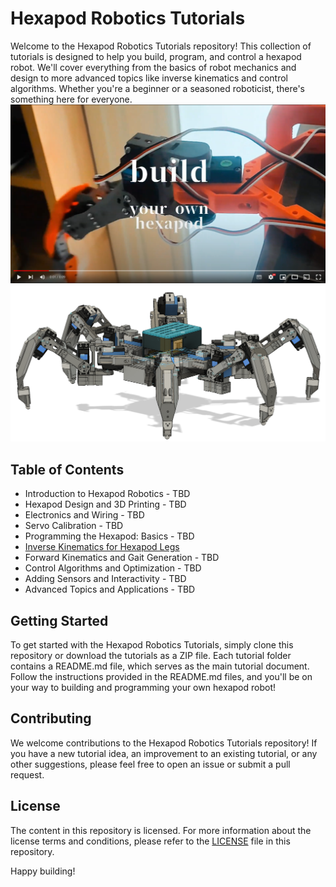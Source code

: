 # Hexapod Robotics Tutorials

Welcome to the Hexapod Robotics Tutorials repository! This collection of tutorials is designed to help you build, program, and control a hexapod robot. We'll cover everything from the basics of robot mechanics and design to more advanced topics like inverse kinematics and control algorithms. Whether you're a beginner or a seasoned roboticist, there's something here for everyone.
[![Watch the video](media/youtube_splash.png)](https://youtu.be/toPMHUULjyc)
![Hexapod robot spider](media/robot.png)

## Table of Contents
- Introduction to Hexapod Robotics - TBD
- Hexapod Design and 3D Printing - TBD
- Electronics and Wiring - TBD
- Servo Calibration - TBD
- Programming the Hexapod: Basics - TBD
- [Inverse Kinematics for Hexapod Legs](tutorial_1_inverse_kinematics/README.md)
- Forward Kinematics and Gait Generation - TBD
- Control Algorithms and Optimization - TBD
- Adding Sensors and Interactivity - TBD
- Advanced Topics and Applications - TBD

## Getting Started
To get started with the Hexapod Robotics Tutorials, simply clone this repository or download the tutorials as a ZIP file. Each tutorial folder contains a README.md file, which serves as the main tutorial document. Follow the instructions provided in the README.md files, and you'll be on your way to building and programming your own hexapod robot!

## Contributing
We welcome contributions to the Hexapod Robotics Tutorials repository! If you have a new tutorial idea, an improvement to an existing tutorial, or any other suggestions, please feel free to open an issue or submit a pull request.

## License
The content in this repository is licensed. For more information about the license terms and conditions, please refer to the [LICENSE](LICENSE) file in this repository.


Happy building!